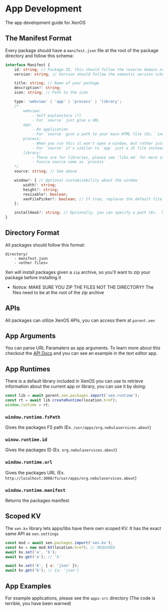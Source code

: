 # App Development
The app development guide for XenOS

## The Manifest Format
Every package should have a `manifest.json` file at the root of the package directory and follow this schema:
```ts
interface Manifest {
    id: string; // Package ID, this should follow the reverse domain notation (Ex. org.nebulaservices.about)
    version: string; // Version should follow the semantic version schema

    title: string; // Name of your package
    description?: string;
    icon: string; // Path to the icon

    type: 'webview' | 'app' | 'process' | 'library';
    /*
        webview:
            - Self explanitory (?)
            - For `source` just give a URL
        app: 
            - An application
            - For `source` give a path to your main HTML file (Ex. `index.html`)
        process:
            - When you run this it won't open a window, but rather just execute code
            - For `source` it's similar to `app` just a JS file instead
        library:
            - These are for libraries, please see `libs.md` for more information
            - Fource source same as `process`
    */
    source: string; // See above

    window?: { // Optional customizability about the window
        width?: string;
        height?: string;
        resizable?: boolean;
        xenFilePicker?: boolean; // If true, replaces the default file picker with one for XenOS, letting you pick files from XenOS instead of your PC
    };

    installHook?: string; // Optionally, you can specify a path (Ex. `hook.js`) and it will be run on install
}
```

## Directory Format
All packages should follow this format:
```
directory/
    - manifest.json
    - <other files>
```
Xen will install packages given a `zip` archive, so you'll want to zip your package before installing it
- Notice: MAKE SURE YOU ZIP THE FILES NOT THE DIRECTORY!! The files need to be at the root of the zip archive

## APIs
All packages can utilize XenOS APIs, you can access them at `parent.xen`

## App Arguments
You can parse URL Paramaters as app arguments. To learn more about this checkout the [API Docs](./API.md) and you can see an example in the text editor app.

## App Runtimes
There is a default library included in XenOS you can use to retrieve information about the current app or library, you can use it by doing:
```js
const lib = await parent.xen.packages.import('xen.runtime');
const rt = await lib.createRuntime(location.href);
window.runtime = rt;
```

### `window.runtime.fsPath`
Gives the packages FS path (Ex. `/usr/apps/org.nebulaservices.about`)

### `winow.runtime.id`
Gives the packages ID (Ex. `org.nebulaservices.about`)

### `window.runtime.url`
Gives the packages URL (Ex. `http://localhost:3000/fs/usr/apps/org.nebulaservices.about`)

### `window.runtime.manifest`
Returns the packages manifest

## Scoped KV
The `xen.kv` library lets apps/libs have there own scoped KV. It has the exact same API as `xen.settings`
```js
const mod = await xen.packages.import('xen.kv');
const kv = new mod.KV(location.href); // REQUIRED
await kv.set('a', 'b');
await kv.get('a'); // 'b'

await kv.set('b', { a: 'json' });
await kv.get('b'); // {a: 'json'}
```

## App Examples
For example applications, please see the `apps-src` directory (The code is terrible, you have been warned)